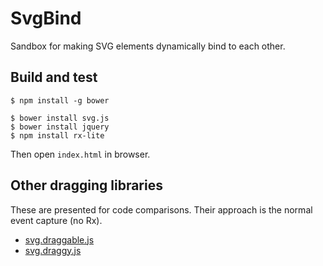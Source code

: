 # SvgBind

Sandbox for making SVG elements dynamically bind to each other.

## Build and test

```
$ npm install -g bower
```

```
$ bower install svg.js
$ bower install jquery
$ npm install rx-lite
```

Then open `index.html` in browser.


## Other dragging libraries

These are presented for code comparisons. Their approach is the normal event capture (no Rx).

- [svg.draggable.js](https://github.com/wout/svg.draggable.js)
- [svg.draggy.js](https://github.com/jillix/svg.draggy.js/)

<br />
